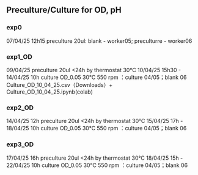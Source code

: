 ## **Preculture/Culture for OD, pH**
### **exp0**
07/04/25 12h15 preculture 20ul: blank - worker05; preculturre - worker06
### **exp1_OD**
09/04/25 preculture 20ul <24h by thermostat 30℃
10/04/25 15h30 - 14/04/25 10h culture OD_0.05 30℃ 550 rpm ：culture 04/05；blank 06 
Culture_OD_10_04_25.csv（Downloads）+ Culture_OD_10_04_25.ipynb(colab)
### **exp2_OD**
14/04/25 12h preculture 20ul <24h by thermostat 30℃
15/04/25 17h - 18/04/25 10h culture OD_0.05 30℃ 550 rpm ：culture 04/05；blank 06
### **exp3_OD**
17/04/25 16h preculture 20ul <24h by thermostat 30℃
18/04/25 15h - 22/04/25 10h culture OD_0.05 30℃ 550 rpm ：culture 04/05；blank 06
